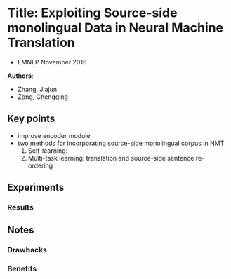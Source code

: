# Title: Exploiting Source-side monolingual Data in Neural Machine Translation
* EMNLP November 2016

**Authors**:
* Zhang, Jiajun
* Zong, Chengqing

## Key points
* improve encoder module
* two methods for incorporating source-side monolingual corpus in NMT
    1. Self-learning:
    2. Multi-task learning: translation and source-side sentence re-ordering


## Experiments


### Results


## Notes
### Drawbacks

### Benefits

